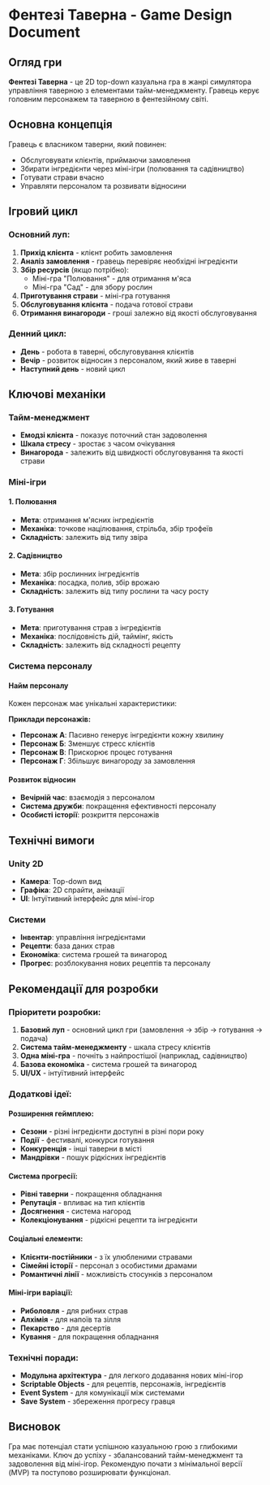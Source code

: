 # Фентезі Таверна - Game Design Document

## Огляд гри

**Фентезі Таверна** - це 2D top-down казуальна гра в жанрі симулятора управління таверною з елементами тайм-менеджменту. Гравець керує головним персонажем та таверною в фентезійному світі.

## Основна концепція

Гравець є власником таверни, який повинен:
- Обслуговувати клієнтів, приймаючи замовлення
- Збирати інгредієнти через міні-ігри (полювання та садівництво)
- Готувати страви вчасно
- Управляти персоналом та розвивати відносини

## Ігровий цикл

### Основний луп:
1. **Прихід клієнта** - клієнт робить замовлення
2. **Аналіз замовлення** - гравець перевіряє необхідні інгредієнти
3. **Збір ресурсів** (якщо потрібно):
   - Міні-гра "Полювання" - для отримання м'яса
   - Міні-гра "Сад" - для збору рослин
4. **Приготування страви** - міні-гра готування
5. **Обслуговування клієнта** - подача готової страви
6. **Отримання винагороди** - гроші залежно від якості обслуговування

### Денний цикл:
- **День** - робота в таверні, обслуговування клієнтів
- **Вечір** - розвиток відносин з персоналом, який живе в таверні
- **Наступний день** - новий цикл

## Ключові механіки

### Тайм-менеджмент
- **Емодзі клієнта** - показує поточний стан задоволення
- **Шкала стресу** - зростає з часом очікування
- **Винагорода** - залежить від швидкості обслуговування та якості страви

### Міні-ігри

#### 1. Полювання
- **Мета**: отримання м'ясних інгредієнтів
- **Механіка**: точкове націлювання, стрільба, збір трофеїв
- **Складність**: залежить від типу звіра

#### 2. Садівництво
- **Мета**: збір рослинних інгредієнтів
- **Механіка**: посадка, полив, збір врожаю
- **Складність**: залежить від типу рослини та часу росту

#### 3. Готування
- **Мета**: приготування страв з інгредієнтів
- **Механіка**: послідовність дій, таймінг, якість
- **Складність**: залежить від складності рецепту

### Система персоналу

#### Найм персоналу
Кожен персонаж має унікальні характеристики:

**Приклади персонажів:**
- **Персонаж А**: Пасивно генерує інгредієнти кожну хвилину
- **Персонаж Б**: Зменшує стресс клієнтів
- **Персонаж В**: Прискорює процес готування
- **Персонаж Г**: Збільшує винагороду за замовлення

#### Розвиток відносин
- **Вечірній час**: взаємодія з персоналом
- **Система дружби**: покращення ефективності персоналу
- **Особисті історії**: розкриття персонажів

## Технічні вимоги

### Unity 2D
- **Камера**: Top-down вид
- **Графіка**: 2D спрайти, анімації
- **UI**: Інтуїтивний інтерфейс для міні-ігор

### Системи
- **Інвентар**: управління інгредієнтами
- **Рецепти**: база даних страв
- **Економіка**: система грошей та винагород
- **Прогрес**: розблокування нових рецептів та персоналу

## Рекомендації для розробки

### Пріоритети розробки:
1. **Базовий луп** - основний цикл гри (замовлення → збір → готування → подача)
2. **Система тайм-менеджменту** - шкала стресу клієнтів
3. **Одна міні-гра** - почніть з найпростішої (наприклад, садівництво)
4. **Базова економіка** - система грошей та винагород
5. **UI/UX** - інтуїтивний інтерфейс

### Додаткові ідеї:

#### Розширення геймплею:
- **Сезони** - різні інгредієнти доступні в різні пори року
- **Події** - фестивалі, конкурси готування
- **Конкуренція** - інші таверни в місті
- **Мандрівки** - пошук рідкісних інгредієнтів

#### Система прогресії:
- **Рівні таверни** - покращення обладнання
- **Репутація** - впливає на тип клієнтів
- **Досягнення** - система нагород
- **Колекціонування** - рідкісні рецепти та інгредієнти

#### Соціальні елементи:
- **Клієнти-постійники** - з їх улюбленими стравами
- **Сімейні історії** - персонал з особистими драмами
- **Романтичні лінії** - можливість стосунків з персоналом

#### Міні-ігри варіації:
- **Риболовля** - для рибних страв
- **Алхімія** - для напоїв та зілля
- **Пекарство** - для десертів
- **Кування** - для покращення обладнання

### Технічні поради:
- **Модульна архітектура** - для легкого додавання нових міні-ігор
- **Scriptable Objects** - для рецептів, персонажів, інгредієнтів
- **Event System** - для комунікації між системами
- **Save System** - збереження прогресу гравця

## Висновок

Гра має потенціал стати успішною казуальною грою з глибокими механіками. Ключ до успіху - збалансований тайм-менеджмент та задоволення від міні-ігор. Рекомендую почати з мінімальної версії (MVP) та поступово розширювати функціонал.